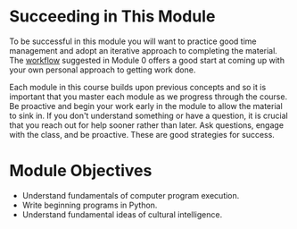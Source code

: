 # Succeeding in This Module

To be successful in this module you will want to practice good time management
and adopt an iterative approach to completing the material. The
[workflow](../m0/workflow.md) suggested in Module 0 offers a good start at
coming up with your own personal approach to getting work done. 

Each module in this course builds upon previous concepts and so it is important
that you master each module as we progress through the course.  Be proactive and
begin your work early in the module to allow the material to sink in. If you
don't understand something or have a question, it is crucial that you reach out
for help sooner rather than later. Ask questions, engage with the class, and be
proactive. These are good strategies for success.


# Module Objectives

- Understand fundamentals of computer program execution.
- Write beginning programs in Python.
- Understand fundamental ideas of cultural intelligence.


